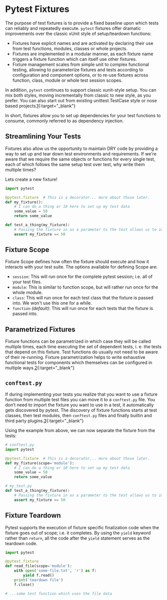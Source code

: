 # Pytest Fixtures
The purpose of test fixtures is to provide a fixed baseline upon which tests can reliably and repeatedly execute. `pytest` fixtures offer dramatic improvements over the classic xUnit style of setup/teardown functions:

- Fixtures have explicit names and are activated by declaring their use from test functions, modules, classes or whole projects.
- Fixtures are implemented in a modular manner, as each fixture name triggers a fixture function which can itself use other fixtures.
- Fixture management scales from simple unit to complex functional testing, allowing to parameterize fixtures and tests according to configuration and component options, or to re-use fixtures across function, class, module or whole test session scopes.

In addition, `pytest` continues to support classic xunit-style setup. You can mix both styles, moving incrementally from classic to new style, as you prefer. You can also start out from existing unittest.TestCase style or nose based projects.[1](https://docs.pytest.org/en/latest/fixture.html#pytest-fixtures-explicit-modular-scalable){:target="_blank"}

In short, fixtures allow you to set up dependencies for your test functions to consume, commonly referred to as dependency injection.

## Streamlining Your Tests
Fixtures also allow us the opportunity to maintain DRY code by providing a way to set up and tear down test environments and requirements. If we're aware that we require the same objects or functions for every single test, each of which follows the same setup test over test, why write them multiple times?

Lets create a new fixture!
```python
import pytest

@pytest.fixture  # This is a decorator... more about those later.
def my_fixture():
    # I can do a thing or 10 here to set up my test data
    some_value = 50
    return some_value

def test_a_thing(my_fixture):
    # Passing the fixture in as a parameter to the test allows us to immediately run assertions on that expected return value
    assert my_fixture == 50
```

## Fixture Scope
Fixture Scope defines how often the fixture should execute and how it interacts with your test suite. The options available for defining Scope are:
- `session`: This will run once for the complete pytest session; i.e. all of your test files.
- `module`: This is similar to function scope, but will rather run once for the whole module.
- `class`: This will run once for each test class that the fixture is passed into. We won't use this one for a while.
- `function` _(default)_: This will run once for each tests that the fixture is passed into.

## Parametrized Fixtures
Fixture functions can be parametrized in which case they will be called multiple times, each time executing the set of dependent tests, i. e. the tests that depend on this fixture. Test functions do usually not need to be aware of their re-running. Fixture parametrization helps to write exhaustive functional tests for components which themselves can be configured in multiple ways.[2](https://docs.pytest.org/en/latest/fixture.html#parametrizing-fixtures){:target="_blank"}

## `conftest.py`
If during implementing your tests you realize that you want to use a fixture function from multiple test files you can move it to a `conftest.py` file. You don’t need to import the fixture you want to use in a test, it automatically gets discovered by pytest. The discovery of fixture functions starts at test classes, then test modules, then `conftest.py` files and finally builtin and third party plugins.[3](https://docs.pytest.org/en/latest/fixture.html#conftest-py-sharing-fixture-functions){:target="_blank"}

Using the example from above, we can now separate the fixture from the tests:
```python
# conftest.py
import pytest

@pytest.fixture  # This is a decorator... more about those later.
def my_fixture(scope='module'):
    # I can do a thing or 10 here to set up my test data
    some_value = 50
    return some_value
```
```python
# my_test.py
def test_a_thing(my_fixture):
    # Passing the fixture in as a parameter to the test allows us to immediately run assertions on that expected return value
    assert my_fixture == 50
```

## Fixture Teardown
Pytest supports the execution of fixture specific finalization code when the fixture goes out of scope; i.e. it completes. By using the `yield` keyword rather than `return`, all the code after the `yield` statement serves as the teardown code.
```python
import pytest

@pytest.fixture
def read_file(scope='module'):
    with open('some-file.txt', 'r') as f:
        yield f.read()
    print('teardown file')
    f.close()

# ...some test function which uses the file data
```
